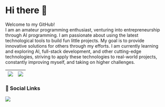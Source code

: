 # Hi there 👋

Welcome to my GitHub!  
I am an amateur programming enthusiast, venturing into entrepreneurship through AI programming. I am passionate about using the latest technological tools to build fun little projects. My goal is to provide innovative solutions for others through my efforts. I am currently learning and exploring AI, full-stack development, and other cutting-edge technologies, striving to apply these technologies to real-world projects, constantly improving myself, and taking on higher challenges.

<small></small>

| <a href="https://github.com/91xusir">  <img align="center" src="https://github-readme-stats.vercel.app/api/top-langs/?username=91xusir&theme=dark&layout=compact&langs_count=10&hide_border=true" /></a> | <a href="https://github.com/91xusir">  <img align="center" src="https://github-readme-stats.vercel.app/api/?username=91xusir&include_all_commits=true&theme=dark&show_icons=true&count_private=true&count_private=true&hide_border=true&role=OWNER,COLLABORATOR" /></a> |
| ------------- | ------------- |

<small></small>

### 🎯 Social Links

<a href="mailto:91xusir@proton.me">
  <img src="https://img.shields.io/badge/Email-91xusir%40proton.me-d14836?style=flat-square&logo=gmail&logoColor=white" />
</a>
